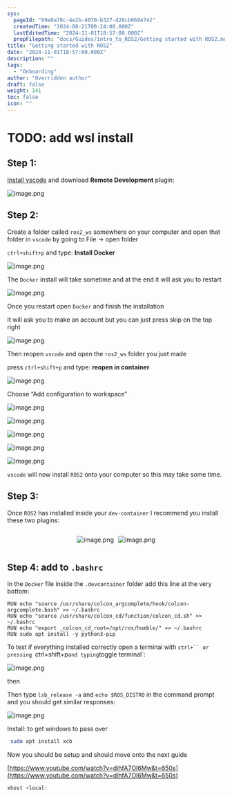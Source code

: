 ```yaml
---
sys:
  pageId: "89e0a78c-4e2b-4070-b327-d28cb0694742"
  createdTime: "2024-08-21T00:24:00.000Z"
  lastEditedTime: "2024-11-01T18:57:00.000Z"
  propFilepath: "docs/Guides/intro_to_ROS2/Getting started with ROS2.md"
title: "Getting started with ROS2"
date: "2024-11-01T18:57:00.000Z"
description: ""
tags:
  - "Onboarding"
author: "Overridden author"
draft: false
weight: 141
toc: false
icon: ""
---
```


# TODO: add wsl install

## Step 1:

[Install vscode](https://code.visualstudio.com/download) and download **Remote Development** plugin:

![image.png](https://prod-files-secure.s3.us-west-2.amazonaws.com/d518164a-d88e-44d1-a4ee-3adb3bd8bce0/efb52993-1881-4a40-b95e-6f020334f022/image.png?X-Amz-Algorithm=AWS4-HMAC-SHA256&X-Amz-Content-Sha256=UNSIGNED-PAYLOAD&X-Amz-Credential=ASIAZI2LB466ZPGDOQL7%2F20250314%2Fus-west-2%2Fs3%2Faws4_request&X-Amz-Date=20250314T061121Z&X-Amz-Expires=3600&X-Amz-Security-Token=IQoJb3JpZ2luX2VjEJ7%2F%2F%2F%2F%2F%2F%2F%2F%2F%2FwEaCXVzLXdlc3QtMiJGMEQCIEYAzvl7DE6SsFiATz%2FTOIi5lpFBUgdNte3d4c8w04PzAiBspD1Bg6MPobAGaw4zofbN8WbzErbitRIoODDVFOjn7CqIBAjn%2F%2F%2F%2F%2F%2F%2F%2F%2F%2F8BEAAaDDYzNzQyMzE4MzgwNSIMfitVtZKDNOvCzA4DKtwDi98uSEFzN75Veg0uSCFkDr9gx021OONoUD7JP1u5UtBEYtUiyD5Cg5%2BJ7AWntDhMddrN%2F%2Fk3mrBliI7z5gF0asqv8WhS6fSGsvXUmlCTJtAfuCvKJRYLUmKyfnrV%2BoqBBswpCLUFlFdCBNTZ8yyh3q1Y3%2BHeP4FCiUGPiGEB3KVnJ%2FhImIUmmTEiW5ABv4LRVb8cFUzrd7kYA9cbd4v1K0oX7oEmqjjKB5JxmmfR0NZSrLythld7X4p%2BKsljePZOZyNpXVqSrW0Up10K4V%2FnvZC%2FTXeswi85x1gqpHFCCgBTxbvvPHX4w3ocXaQ0P3DfwnJLZtMhOu8oH%2Fa3z4Q6a2r9yJScPVgZ%2F6JUIyKiz1nMtmdkwD00n6qpJzyd6Lp7zmVbqJJsDD6N3FZc%2FkeYtajqGXo29iJPkPqjA5hu3HASw6k3ukBHDy2dAL1oF6hfFW2SLrmjpmeN86juNtRzSNfUrz8%2FDg6yt0xgsrmU%2BwSQqAzifrsu3W%2Bzxg2%2BhTR80%2FojdAPIMOgKxTAVe3ZbqLHUQVba%2F4fMCaqkUxLH08QmMojYl5cVfYqKBOv6YI5ssaOpF7bqV5%2B3d8jKDqA1SmA3wq%2FwOBSZ5ymWwXZpasVgeLu19q6DFiIpSKsw4ovPvgY6pgHLFFHqYeAteE6zc4%2Fye5yXDFcJpv7Qh25B%2By0I%2FQnP12RoqwA46zG1v%2BupvHPpFBKkqL0nwIGe4eNDSZKCr4NN%2FQxcRGqHxdXP6NuBjeVL6LykP07QA7ISzmDwb7h345YOQEtkYqUmnATWSVGPmChq5qD88k%2FcxqPpv85DnlI%2BTzGjQp%2B5YS8dEv9tIGmgf7w6jzfnqArgDmYpFuDAhpAYnDP0MAqw&X-Amz-Signature=c8ba09347cbcdb10dac0fed2493dae851c63bd48b106445249e68f4122b3e4b2&X-Amz-SignedHeaders=host&x-id=GetObject)

## Step 2:

Create a folder called `ros2_ws` somewhere on your computer and open that folder in `vscode` by going to File → open folder 

`ctrl+shift+p` and type: **Install Docker**

![image.png](https://prod-files-secure.s3.us-west-2.amazonaws.com/d518164a-d88e-44d1-a4ee-3adb3bd8bce0/2269dc0e-1cd5-47ff-bceb-c04ad9b2eab0/image.png?X-Amz-Algorithm=AWS4-HMAC-SHA256&X-Amz-Content-Sha256=UNSIGNED-PAYLOAD&X-Amz-Credential=ASIAZI2LB466ZPGDOQL7%2F20250314%2Fus-west-2%2Fs3%2Faws4_request&X-Amz-Date=20250314T061121Z&X-Amz-Expires=3600&X-Amz-Security-Token=IQoJb3JpZ2luX2VjEJ7%2F%2F%2F%2F%2F%2F%2F%2F%2F%2FwEaCXVzLXdlc3QtMiJGMEQCIEYAzvl7DE6SsFiATz%2FTOIi5lpFBUgdNte3d4c8w04PzAiBspD1Bg6MPobAGaw4zofbN8WbzErbitRIoODDVFOjn7CqIBAjn%2F%2F%2F%2F%2F%2F%2F%2F%2F%2F8BEAAaDDYzNzQyMzE4MzgwNSIMfitVtZKDNOvCzA4DKtwDi98uSEFzN75Veg0uSCFkDr9gx021OONoUD7JP1u5UtBEYtUiyD5Cg5%2BJ7AWntDhMddrN%2F%2Fk3mrBliI7z5gF0asqv8WhS6fSGsvXUmlCTJtAfuCvKJRYLUmKyfnrV%2BoqBBswpCLUFlFdCBNTZ8yyh3q1Y3%2BHeP4FCiUGPiGEB3KVnJ%2FhImIUmmTEiW5ABv4LRVb8cFUzrd7kYA9cbd4v1K0oX7oEmqjjKB5JxmmfR0NZSrLythld7X4p%2BKsljePZOZyNpXVqSrW0Up10K4V%2FnvZC%2FTXeswi85x1gqpHFCCgBTxbvvPHX4w3ocXaQ0P3DfwnJLZtMhOu8oH%2Fa3z4Q6a2r9yJScPVgZ%2F6JUIyKiz1nMtmdkwD00n6qpJzyd6Lp7zmVbqJJsDD6N3FZc%2FkeYtajqGXo29iJPkPqjA5hu3HASw6k3ukBHDy2dAL1oF6hfFW2SLrmjpmeN86juNtRzSNfUrz8%2FDg6yt0xgsrmU%2BwSQqAzifrsu3W%2Bzxg2%2BhTR80%2FojdAPIMOgKxTAVe3ZbqLHUQVba%2F4fMCaqkUxLH08QmMojYl5cVfYqKBOv6YI5ssaOpF7bqV5%2B3d8jKDqA1SmA3wq%2FwOBSZ5ymWwXZpasVgeLu19q6DFiIpSKsw4ovPvgY6pgHLFFHqYeAteE6zc4%2Fye5yXDFcJpv7Qh25B%2By0I%2FQnP12RoqwA46zG1v%2BupvHPpFBKkqL0nwIGe4eNDSZKCr4NN%2FQxcRGqHxdXP6NuBjeVL6LykP07QA7ISzmDwb7h345YOQEtkYqUmnATWSVGPmChq5qD88k%2FcxqPpv85DnlI%2BTzGjQp%2B5YS8dEv9tIGmgf7w6jzfnqArgDmYpFuDAhpAYnDP0MAqw&X-Amz-Signature=6a2d8bd12253d891999908b2b897145e282c5a7a4fc998cd1318c51d9fe5c3a0&X-Amz-SignedHeaders=host&x-id=GetObject)

The `Docker` install will take sometime and at the end it will ask you to restart

![image.png](https://prod-files-secure.s3.us-west-2.amazonaws.com/d518164a-d88e-44d1-a4ee-3adb3bd8bce0/ed233f78-be33-4b1f-b89c-9c346c0e961e/image.png?X-Amz-Algorithm=AWS4-HMAC-SHA256&X-Amz-Content-Sha256=UNSIGNED-PAYLOAD&X-Amz-Credential=ASIAZI2LB466ZPGDOQL7%2F20250314%2Fus-west-2%2Fs3%2Faws4_request&X-Amz-Date=20250314T061121Z&X-Amz-Expires=3600&X-Amz-Security-Token=IQoJb3JpZ2luX2VjEJ7%2F%2F%2F%2F%2F%2F%2F%2F%2F%2FwEaCXVzLXdlc3QtMiJGMEQCIEYAzvl7DE6SsFiATz%2FTOIi5lpFBUgdNte3d4c8w04PzAiBspD1Bg6MPobAGaw4zofbN8WbzErbitRIoODDVFOjn7CqIBAjn%2F%2F%2F%2F%2F%2F%2F%2F%2F%2F8BEAAaDDYzNzQyMzE4MzgwNSIMfitVtZKDNOvCzA4DKtwDi98uSEFzN75Veg0uSCFkDr9gx021OONoUD7JP1u5UtBEYtUiyD5Cg5%2BJ7AWntDhMddrN%2F%2Fk3mrBliI7z5gF0asqv8WhS6fSGsvXUmlCTJtAfuCvKJRYLUmKyfnrV%2BoqBBswpCLUFlFdCBNTZ8yyh3q1Y3%2BHeP4FCiUGPiGEB3KVnJ%2FhImIUmmTEiW5ABv4LRVb8cFUzrd7kYA9cbd4v1K0oX7oEmqjjKB5JxmmfR0NZSrLythld7X4p%2BKsljePZOZyNpXVqSrW0Up10K4V%2FnvZC%2FTXeswi85x1gqpHFCCgBTxbvvPHX4w3ocXaQ0P3DfwnJLZtMhOu8oH%2Fa3z4Q6a2r9yJScPVgZ%2F6JUIyKiz1nMtmdkwD00n6qpJzyd6Lp7zmVbqJJsDD6N3FZc%2FkeYtajqGXo29iJPkPqjA5hu3HASw6k3ukBHDy2dAL1oF6hfFW2SLrmjpmeN86juNtRzSNfUrz8%2FDg6yt0xgsrmU%2BwSQqAzifrsu3W%2Bzxg2%2BhTR80%2FojdAPIMOgKxTAVe3ZbqLHUQVba%2F4fMCaqkUxLH08QmMojYl5cVfYqKBOv6YI5ssaOpF7bqV5%2B3d8jKDqA1SmA3wq%2FwOBSZ5ymWwXZpasVgeLu19q6DFiIpSKsw4ovPvgY6pgHLFFHqYeAteE6zc4%2Fye5yXDFcJpv7Qh25B%2By0I%2FQnP12RoqwA46zG1v%2BupvHPpFBKkqL0nwIGe4eNDSZKCr4NN%2FQxcRGqHxdXP6NuBjeVL6LykP07QA7ISzmDwb7h345YOQEtkYqUmnATWSVGPmChq5qD88k%2FcxqPpv85DnlI%2BTzGjQp%2B5YS8dEv9tIGmgf7w6jzfnqArgDmYpFuDAhpAYnDP0MAqw&X-Amz-Signature=450d44b231edc6c84f45bc22e6f1b7c81724505627761c510f1333fcb3dab9af&X-Amz-SignedHeaders=host&x-id=GetObject)

Once you restart open `Docker` and finish the installation

It will ask you to make an account but you can just press skip on the top right

![image.png](https://prod-files-secure.s3.us-west-2.amazonaws.com/d518164a-d88e-44d1-a4ee-3adb3bd8bce0/21010ad9-1659-4fd9-9f59-9932a09b2a3d/image.png?X-Amz-Algorithm=AWS4-HMAC-SHA256&X-Amz-Content-Sha256=UNSIGNED-PAYLOAD&X-Amz-Credential=ASIAZI2LB466ZPGDOQL7%2F20250314%2Fus-west-2%2Fs3%2Faws4_request&X-Amz-Date=20250314T061121Z&X-Amz-Expires=3600&X-Amz-Security-Token=IQoJb3JpZ2luX2VjEJ7%2F%2F%2F%2F%2F%2F%2F%2F%2F%2FwEaCXVzLXdlc3QtMiJGMEQCIEYAzvl7DE6SsFiATz%2FTOIi5lpFBUgdNte3d4c8w04PzAiBspD1Bg6MPobAGaw4zofbN8WbzErbitRIoODDVFOjn7CqIBAjn%2F%2F%2F%2F%2F%2F%2F%2F%2F%2F8BEAAaDDYzNzQyMzE4MzgwNSIMfitVtZKDNOvCzA4DKtwDi98uSEFzN75Veg0uSCFkDr9gx021OONoUD7JP1u5UtBEYtUiyD5Cg5%2BJ7AWntDhMddrN%2F%2Fk3mrBliI7z5gF0asqv8WhS6fSGsvXUmlCTJtAfuCvKJRYLUmKyfnrV%2BoqBBswpCLUFlFdCBNTZ8yyh3q1Y3%2BHeP4FCiUGPiGEB3KVnJ%2FhImIUmmTEiW5ABv4LRVb8cFUzrd7kYA9cbd4v1K0oX7oEmqjjKB5JxmmfR0NZSrLythld7X4p%2BKsljePZOZyNpXVqSrW0Up10K4V%2FnvZC%2FTXeswi85x1gqpHFCCgBTxbvvPHX4w3ocXaQ0P3DfwnJLZtMhOu8oH%2Fa3z4Q6a2r9yJScPVgZ%2F6JUIyKiz1nMtmdkwD00n6qpJzyd6Lp7zmVbqJJsDD6N3FZc%2FkeYtajqGXo29iJPkPqjA5hu3HASw6k3ukBHDy2dAL1oF6hfFW2SLrmjpmeN86juNtRzSNfUrz8%2FDg6yt0xgsrmU%2BwSQqAzifrsu3W%2Bzxg2%2BhTR80%2FojdAPIMOgKxTAVe3ZbqLHUQVba%2F4fMCaqkUxLH08QmMojYl5cVfYqKBOv6YI5ssaOpF7bqV5%2B3d8jKDqA1SmA3wq%2FwOBSZ5ymWwXZpasVgeLu19q6DFiIpSKsw4ovPvgY6pgHLFFHqYeAteE6zc4%2Fye5yXDFcJpv7Qh25B%2By0I%2FQnP12RoqwA46zG1v%2BupvHPpFBKkqL0nwIGe4eNDSZKCr4NN%2FQxcRGqHxdXP6NuBjeVL6LykP07QA7ISzmDwb7h345YOQEtkYqUmnATWSVGPmChq5qD88k%2FcxqPpv85DnlI%2BTzGjQp%2B5YS8dEv9tIGmgf7w6jzfnqArgDmYpFuDAhpAYnDP0MAqw&X-Amz-Signature=11318e151aea1dd2affd178434ae6e141f1613efaf40a7c083bcf1dd14d7140a&X-Amz-SignedHeaders=host&x-id=GetObject)

Then reopen `vscode` and open the `ros2_ws` folder you just made

press `ctrl+shift+p` and type: **reopen in container**

![image.png](https://prod-files-secure.s3.us-west-2.amazonaws.com/d518164a-d88e-44d1-a4ee-3adb3bd8bce0/4e93b8c2-41ad-488c-8095-c74205196118/image.png?X-Amz-Algorithm=AWS4-HMAC-SHA256&X-Amz-Content-Sha256=UNSIGNED-PAYLOAD&X-Amz-Credential=ASIAZI2LB466ZPGDOQL7%2F20250314%2Fus-west-2%2Fs3%2Faws4_request&X-Amz-Date=20250314T061121Z&X-Amz-Expires=3600&X-Amz-Security-Token=IQoJb3JpZ2luX2VjEJ7%2F%2F%2F%2F%2F%2F%2F%2F%2F%2FwEaCXVzLXdlc3QtMiJGMEQCIEYAzvl7DE6SsFiATz%2FTOIi5lpFBUgdNte3d4c8w04PzAiBspD1Bg6MPobAGaw4zofbN8WbzErbitRIoODDVFOjn7CqIBAjn%2F%2F%2F%2F%2F%2F%2F%2F%2F%2F8BEAAaDDYzNzQyMzE4MzgwNSIMfitVtZKDNOvCzA4DKtwDi98uSEFzN75Veg0uSCFkDr9gx021OONoUD7JP1u5UtBEYtUiyD5Cg5%2BJ7AWntDhMddrN%2F%2Fk3mrBliI7z5gF0asqv8WhS6fSGsvXUmlCTJtAfuCvKJRYLUmKyfnrV%2BoqBBswpCLUFlFdCBNTZ8yyh3q1Y3%2BHeP4FCiUGPiGEB3KVnJ%2FhImIUmmTEiW5ABv4LRVb8cFUzrd7kYA9cbd4v1K0oX7oEmqjjKB5JxmmfR0NZSrLythld7X4p%2BKsljePZOZyNpXVqSrW0Up10K4V%2FnvZC%2FTXeswi85x1gqpHFCCgBTxbvvPHX4w3ocXaQ0P3DfwnJLZtMhOu8oH%2Fa3z4Q6a2r9yJScPVgZ%2F6JUIyKiz1nMtmdkwD00n6qpJzyd6Lp7zmVbqJJsDD6N3FZc%2FkeYtajqGXo29iJPkPqjA5hu3HASw6k3ukBHDy2dAL1oF6hfFW2SLrmjpmeN86juNtRzSNfUrz8%2FDg6yt0xgsrmU%2BwSQqAzifrsu3W%2Bzxg2%2BhTR80%2FojdAPIMOgKxTAVe3ZbqLHUQVba%2F4fMCaqkUxLH08QmMojYl5cVfYqKBOv6YI5ssaOpF7bqV5%2B3d8jKDqA1SmA3wq%2FwOBSZ5ymWwXZpasVgeLu19q6DFiIpSKsw4ovPvgY6pgHLFFHqYeAteE6zc4%2Fye5yXDFcJpv7Qh25B%2By0I%2FQnP12RoqwA46zG1v%2BupvHPpFBKkqL0nwIGe4eNDSZKCr4NN%2FQxcRGqHxdXP6NuBjeVL6LykP07QA7ISzmDwb7h345YOQEtkYqUmnATWSVGPmChq5qD88k%2FcxqPpv85DnlI%2BTzGjQp%2B5YS8dEv9tIGmgf7w6jzfnqArgDmYpFuDAhpAYnDP0MAqw&X-Amz-Signature=8cf92945d838fc436363ee52d6f44031fc9304ed9b4df61037d832eec0c71329&X-Amz-SignedHeaders=host&x-id=GetObject)

Choose “Add configuration to workspace”

![image.png](https://prod-files-secure.s3.us-west-2.amazonaws.com/d518164a-d88e-44d1-a4ee-3adb3bd8bce0/9560b282-5060-4989-ba37-97e7b2c22476/image.png?X-Amz-Algorithm=AWS4-HMAC-SHA256&X-Amz-Content-Sha256=UNSIGNED-PAYLOAD&X-Amz-Credential=ASIAZI2LB466ZPGDOQL7%2F20250314%2Fus-west-2%2Fs3%2Faws4_request&X-Amz-Date=20250314T061121Z&X-Amz-Expires=3600&X-Amz-Security-Token=IQoJb3JpZ2luX2VjEJ7%2F%2F%2F%2F%2F%2F%2F%2F%2F%2FwEaCXVzLXdlc3QtMiJGMEQCIEYAzvl7DE6SsFiATz%2FTOIi5lpFBUgdNte3d4c8w04PzAiBspD1Bg6MPobAGaw4zofbN8WbzErbitRIoODDVFOjn7CqIBAjn%2F%2F%2F%2F%2F%2F%2F%2F%2F%2F8BEAAaDDYzNzQyMzE4MzgwNSIMfitVtZKDNOvCzA4DKtwDi98uSEFzN75Veg0uSCFkDr9gx021OONoUD7JP1u5UtBEYtUiyD5Cg5%2BJ7AWntDhMddrN%2F%2Fk3mrBliI7z5gF0asqv8WhS6fSGsvXUmlCTJtAfuCvKJRYLUmKyfnrV%2BoqBBswpCLUFlFdCBNTZ8yyh3q1Y3%2BHeP4FCiUGPiGEB3KVnJ%2FhImIUmmTEiW5ABv4LRVb8cFUzrd7kYA9cbd4v1K0oX7oEmqjjKB5JxmmfR0NZSrLythld7X4p%2BKsljePZOZyNpXVqSrW0Up10K4V%2FnvZC%2FTXeswi85x1gqpHFCCgBTxbvvPHX4w3ocXaQ0P3DfwnJLZtMhOu8oH%2Fa3z4Q6a2r9yJScPVgZ%2F6JUIyKiz1nMtmdkwD00n6qpJzyd6Lp7zmVbqJJsDD6N3FZc%2FkeYtajqGXo29iJPkPqjA5hu3HASw6k3ukBHDy2dAL1oF6hfFW2SLrmjpmeN86juNtRzSNfUrz8%2FDg6yt0xgsrmU%2BwSQqAzifrsu3W%2Bzxg2%2BhTR80%2FojdAPIMOgKxTAVe3ZbqLHUQVba%2F4fMCaqkUxLH08QmMojYl5cVfYqKBOv6YI5ssaOpF7bqV5%2B3d8jKDqA1SmA3wq%2FwOBSZ5ymWwXZpasVgeLu19q6DFiIpSKsw4ovPvgY6pgHLFFHqYeAteE6zc4%2Fye5yXDFcJpv7Qh25B%2By0I%2FQnP12RoqwA46zG1v%2BupvHPpFBKkqL0nwIGe4eNDSZKCr4NN%2FQxcRGqHxdXP6NuBjeVL6LykP07QA7ISzmDwb7h345YOQEtkYqUmnATWSVGPmChq5qD88k%2FcxqPpv85DnlI%2BTzGjQp%2B5YS8dEv9tIGmgf7w6jzfnqArgDmYpFuDAhpAYnDP0MAqw&X-Amz-Signature=02b2551a7dfbd7d0fd7f78185b5113e1de01aa0e2e481379701b8cd49db04581&X-Amz-SignedHeaders=host&x-id=GetObject)

![image.png](https://prod-files-secure.s3.us-west-2.amazonaws.com/d518164a-d88e-44d1-a4ee-3adb3bd8bce0/2ee63f81-886b-48e8-a553-dc6e5eac99e4/image.png?X-Amz-Algorithm=AWS4-HMAC-SHA256&X-Amz-Content-Sha256=UNSIGNED-PAYLOAD&X-Amz-Credential=ASIAZI2LB466ZPGDOQL7%2F20250314%2Fus-west-2%2Fs3%2Faws4_request&X-Amz-Date=20250314T061121Z&X-Amz-Expires=3600&X-Amz-Security-Token=IQoJb3JpZ2luX2VjEJ7%2F%2F%2F%2F%2F%2F%2F%2F%2F%2FwEaCXVzLXdlc3QtMiJGMEQCIEYAzvl7DE6SsFiATz%2FTOIi5lpFBUgdNte3d4c8w04PzAiBspD1Bg6MPobAGaw4zofbN8WbzErbitRIoODDVFOjn7CqIBAjn%2F%2F%2F%2F%2F%2F%2F%2F%2F%2F8BEAAaDDYzNzQyMzE4MzgwNSIMfitVtZKDNOvCzA4DKtwDi98uSEFzN75Veg0uSCFkDr9gx021OONoUD7JP1u5UtBEYtUiyD5Cg5%2BJ7AWntDhMddrN%2F%2Fk3mrBliI7z5gF0asqv8WhS6fSGsvXUmlCTJtAfuCvKJRYLUmKyfnrV%2BoqBBswpCLUFlFdCBNTZ8yyh3q1Y3%2BHeP4FCiUGPiGEB3KVnJ%2FhImIUmmTEiW5ABv4LRVb8cFUzrd7kYA9cbd4v1K0oX7oEmqjjKB5JxmmfR0NZSrLythld7X4p%2BKsljePZOZyNpXVqSrW0Up10K4V%2FnvZC%2FTXeswi85x1gqpHFCCgBTxbvvPHX4w3ocXaQ0P3DfwnJLZtMhOu8oH%2Fa3z4Q6a2r9yJScPVgZ%2F6JUIyKiz1nMtmdkwD00n6qpJzyd6Lp7zmVbqJJsDD6N3FZc%2FkeYtajqGXo29iJPkPqjA5hu3HASw6k3ukBHDy2dAL1oF6hfFW2SLrmjpmeN86juNtRzSNfUrz8%2FDg6yt0xgsrmU%2BwSQqAzifrsu3W%2Bzxg2%2BhTR80%2FojdAPIMOgKxTAVe3ZbqLHUQVba%2F4fMCaqkUxLH08QmMojYl5cVfYqKBOv6YI5ssaOpF7bqV5%2B3d8jKDqA1SmA3wq%2FwOBSZ5ymWwXZpasVgeLu19q6DFiIpSKsw4ovPvgY6pgHLFFHqYeAteE6zc4%2Fye5yXDFcJpv7Qh25B%2By0I%2FQnP12RoqwA46zG1v%2BupvHPpFBKkqL0nwIGe4eNDSZKCr4NN%2FQxcRGqHxdXP6NuBjeVL6LykP07QA7ISzmDwb7h345YOQEtkYqUmnATWSVGPmChq5qD88k%2FcxqPpv85DnlI%2BTzGjQp%2B5YS8dEv9tIGmgf7w6jzfnqArgDmYpFuDAhpAYnDP0MAqw&X-Amz-Signature=f240745cb1d08d09a34ef84b5f31240a5e2806bfd3017fccbe80242939bcd49a&X-Amz-SignedHeaders=host&x-id=GetObject)

![image.png](https://prod-files-secure.s3.us-west-2.amazonaws.com/d518164a-d88e-44d1-a4ee-3adb3bd8bce0/ae1580b2-b048-407e-aed9-b584224a7a04/image.png?X-Amz-Algorithm=AWS4-HMAC-SHA256&X-Amz-Content-Sha256=UNSIGNED-PAYLOAD&X-Amz-Credential=ASIAZI2LB466ZPGDOQL7%2F20250314%2Fus-west-2%2Fs3%2Faws4_request&X-Amz-Date=20250314T061121Z&X-Amz-Expires=3600&X-Amz-Security-Token=IQoJb3JpZ2luX2VjEJ7%2F%2F%2F%2F%2F%2F%2F%2F%2F%2FwEaCXVzLXdlc3QtMiJGMEQCIEYAzvl7DE6SsFiATz%2FTOIi5lpFBUgdNte3d4c8w04PzAiBspD1Bg6MPobAGaw4zofbN8WbzErbitRIoODDVFOjn7CqIBAjn%2F%2F%2F%2F%2F%2F%2F%2F%2F%2F8BEAAaDDYzNzQyMzE4MzgwNSIMfitVtZKDNOvCzA4DKtwDi98uSEFzN75Veg0uSCFkDr9gx021OONoUD7JP1u5UtBEYtUiyD5Cg5%2BJ7AWntDhMddrN%2F%2Fk3mrBliI7z5gF0asqv8WhS6fSGsvXUmlCTJtAfuCvKJRYLUmKyfnrV%2BoqBBswpCLUFlFdCBNTZ8yyh3q1Y3%2BHeP4FCiUGPiGEB3KVnJ%2FhImIUmmTEiW5ABv4LRVb8cFUzrd7kYA9cbd4v1K0oX7oEmqjjKB5JxmmfR0NZSrLythld7X4p%2BKsljePZOZyNpXVqSrW0Up10K4V%2FnvZC%2FTXeswi85x1gqpHFCCgBTxbvvPHX4w3ocXaQ0P3DfwnJLZtMhOu8oH%2Fa3z4Q6a2r9yJScPVgZ%2F6JUIyKiz1nMtmdkwD00n6qpJzyd6Lp7zmVbqJJsDD6N3FZc%2FkeYtajqGXo29iJPkPqjA5hu3HASw6k3ukBHDy2dAL1oF6hfFW2SLrmjpmeN86juNtRzSNfUrz8%2FDg6yt0xgsrmU%2BwSQqAzifrsu3W%2Bzxg2%2BhTR80%2FojdAPIMOgKxTAVe3ZbqLHUQVba%2F4fMCaqkUxLH08QmMojYl5cVfYqKBOv6YI5ssaOpF7bqV5%2B3d8jKDqA1SmA3wq%2FwOBSZ5ymWwXZpasVgeLu19q6DFiIpSKsw4ovPvgY6pgHLFFHqYeAteE6zc4%2Fye5yXDFcJpv7Qh25B%2By0I%2FQnP12RoqwA46zG1v%2BupvHPpFBKkqL0nwIGe4eNDSZKCr4NN%2FQxcRGqHxdXP6NuBjeVL6LykP07QA7ISzmDwb7h345YOQEtkYqUmnATWSVGPmChq5qD88k%2FcxqPpv85DnlI%2BTzGjQp%2B5YS8dEv9tIGmgf7w6jzfnqArgDmYpFuDAhpAYnDP0MAqw&X-Amz-Signature=73cb7ba36b0af3992b8cc06bf0f9bb5927d83133b934f3c376e7d499d080d6f8&X-Amz-SignedHeaders=host&x-id=GetObject)

![image.png](https://prod-files-secure.s3.us-west-2.amazonaws.com/d518164a-d88e-44d1-a4ee-3adb3bd8bce0/53255b28-f75e-430f-b9e3-c0ac8577e42b/image.png?X-Amz-Algorithm=AWS4-HMAC-SHA256&X-Amz-Content-Sha256=UNSIGNED-PAYLOAD&X-Amz-Credential=ASIAZI2LB466ZPGDOQL7%2F20250314%2Fus-west-2%2Fs3%2Faws4_request&X-Amz-Date=20250314T061121Z&X-Amz-Expires=3600&X-Amz-Security-Token=IQoJb3JpZ2luX2VjEJ7%2F%2F%2F%2F%2F%2F%2F%2F%2F%2FwEaCXVzLXdlc3QtMiJGMEQCIEYAzvl7DE6SsFiATz%2FTOIi5lpFBUgdNte3d4c8w04PzAiBspD1Bg6MPobAGaw4zofbN8WbzErbitRIoODDVFOjn7CqIBAjn%2F%2F%2F%2F%2F%2F%2F%2F%2F%2F8BEAAaDDYzNzQyMzE4MzgwNSIMfitVtZKDNOvCzA4DKtwDi98uSEFzN75Veg0uSCFkDr9gx021OONoUD7JP1u5UtBEYtUiyD5Cg5%2BJ7AWntDhMddrN%2F%2Fk3mrBliI7z5gF0asqv8WhS6fSGsvXUmlCTJtAfuCvKJRYLUmKyfnrV%2BoqBBswpCLUFlFdCBNTZ8yyh3q1Y3%2BHeP4FCiUGPiGEB3KVnJ%2FhImIUmmTEiW5ABv4LRVb8cFUzrd7kYA9cbd4v1K0oX7oEmqjjKB5JxmmfR0NZSrLythld7X4p%2BKsljePZOZyNpXVqSrW0Up10K4V%2FnvZC%2FTXeswi85x1gqpHFCCgBTxbvvPHX4w3ocXaQ0P3DfwnJLZtMhOu8oH%2Fa3z4Q6a2r9yJScPVgZ%2F6JUIyKiz1nMtmdkwD00n6qpJzyd6Lp7zmVbqJJsDD6N3FZc%2FkeYtajqGXo29iJPkPqjA5hu3HASw6k3ukBHDy2dAL1oF6hfFW2SLrmjpmeN86juNtRzSNfUrz8%2FDg6yt0xgsrmU%2BwSQqAzifrsu3W%2Bzxg2%2BhTR80%2FojdAPIMOgKxTAVe3ZbqLHUQVba%2F4fMCaqkUxLH08QmMojYl5cVfYqKBOv6YI5ssaOpF7bqV5%2B3d8jKDqA1SmA3wq%2FwOBSZ5ymWwXZpasVgeLu19q6DFiIpSKsw4ovPvgY6pgHLFFHqYeAteE6zc4%2Fye5yXDFcJpv7Qh25B%2By0I%2FQnP12RoqwA46zG1v%2BupvHPpFBKkqL0nwIGe4eNDSZKCr4NN%2FQxcRGqHxdXP6NuBjeVL6LykP07QA7ISzmDwb7h345YOQEtkYqUmnATWSVGPmChq5qD88k%2FcxqPpv85DnlI%2BTzGjQp%2B5YS8dEv9tIGmgf7w6jzfnqArgDmYpFuDAhpAYnDP0MAqw&X-Amz-Signature=65f64cb2c4aba435b3d7cb7794a9644a33b7f4f7d9fe89fa96fadee8ddec2788&X-Amz-SignedHeaders=host&x-id=GetObject)

![image.png](https://prod-files-secure.s3.us-west-2.amazonaws.com/d518164a-d88e-44d1-a4ee-3adb3bd8bce0/7c562767-5af9-4ffb-97d1-327bcdf4ee00/image.png?X-Amz-Algorithm=AWS4-HMAC-SHA256&X-Amz-Content-Sha256=UNSIGNED-PAYLOAD&X-Amz-Credential=ASIAZI2LB466ZPGDOQL7%2F20250314%2Fus-west-2%2Fs3%2Faws4_request&X-Amz-Date=20250314T061121Z&X-Amz-Expires=3600&X-Amz-Security-Token=IQoJb3JpZ2luX2VjEJ7%2F%2F%2F%2F%2F%2F%2F%2F%2F%2FwEaCXVzLXdlc3QtMiJGMEQCIEYAzvl7DE6SsFiATz%2FTOIi5lpFBUgdNte3d4c8w04PzAiBspD1Bg6MPobAGaw4zofbN8WbzErbitRIoODDVFOjn7CqIBAjn%2F%2F%2F%2F%2F%2F%2F%2F%2F%2F8BEAAaDDYzNzQyMzE4MzgwNSIMfitVtZKDNOvCzA4DKtwDi98uSEFzN75Veg0uSCFkDr9gx021OONoUD7JP1u5UtBEYtUiyD5Cg5%2BJ7AWntDhMddrN%2F%2Fk3mrBliI7z5gF0asqv8WhS6fSGsvXUmlCTJtAfuCvKJRYLUmKyfnrV%2BoqBBswpCLUFlFdCBNTZ8yyh3q1Y3%2BHeP4FCiUGPiGEB3KVnJ%2FhImIUmmTEiW5ABv4LRVb8cFUzrd7kYA9cbd4v1K0oX7oEmqjjKB5JxmmfR0NZSrLythld7X4p%2BKsljePZOZyNpXVqSrW0Up10K4V%2FnvZC%2FTXeswi85x1gqpHFCCgBTxbvvPHX4w3ocXaQ0P3DfwnJLZtMhOu8oH%2Fa3z4Q6a2r9yJScPVgZ%2F6JUIyKiz1nMtmdkwD00n6qpJzyd6Lp7zmVbqJJsDD6N3FZc%2FkeYtajqGXo29iJPkPqjA5hu3HASw6k3ukBHDy2dAL1oF6hfFW2SLrmjpmeN86juNtRzSNfUrz8%2FDg6yt0xgsrmU%2BwSQqAzifrsu3W%2Bzxg2%2BhTR80%2FojdAPIMOgKxTAVe3ZbqLHUQVba%2F4fMCaqkUxLH08QmMojYl5cVfYqKBOv6YI5ssaOpF7bqV5%2B3d8jKDqA1SmA3wq%2FwOBSZ5ymWwXZpasVgeLu19q6DFiIpSKsw4ovPvgY6pgHLFFHqYeAteE6zc4%2Fye5yXDFcJpv7Qh25B%2By0I%2FQnP12RoqwA46zG1v%2BupvHPpFBKkqL0nwIGe4eNDSZKCr4NN%2FQxcRGqHxdXP6NuBjeVL6LykP07QA7ISzmDwb7h345YOQEtkYqUmnATWSVGPmChq5qD88k%2FcxqPpv85DnlI%2BTzGjQp%2B5YS8dEv9tIGmgf7w6jzfnqArgDmYpFuDAhpAYnDP0MAqw&X-Amz-Signature=cca41170d43984d540f3f5c740f049740f13129fb8adfabe3a81dd20a1f09b8b&X-Amz-SignedHeaders=host&x-id=GetObject)

`vscode` will now install `ROS2` onto your computer so this may take some time.

## Step 3:

Once `ROS2` has installed inside your `dev-container` I recommend you install these two plugins:

<div style="display: flex;flex-direction: row; column-gap:10px; max-width: 630px;justify-content: center;">
<div>

![image.png](https://prod-files-secure.s3.us-west-2.amazonaws.com/d518164a-d88e-44d1-a4ee-3adb3bd8bce0/3fc3d550-5a54-4ba1-ba6b-faa01cdb7369/image.png?X-Amz-Algorithm=AWS4-HMAC-SHA256&X-Amz-Content-Sha256=UNSIGNED-PAYLOAD&X-Amz-Credential=ASIAZI2LB466U2ZVCSHG%2F20250314%2Fus-west-2%2Fs3%2Faws4_request&X-Amz-Date=20250314T061123Z&X-Amz-Expires=3600&X-Amz-Security-Token=IQoJb3JpZ2luX2VjEJ7%2F%2F%2F%2F%2F%2F%2F%2F%2F%2FwEaCXVzLXdlc3QtMiJHMEUCIFLQ4z%2FNQpgHHMRGNsMi7cZCKbIJZglbCqwyGygBaxHVAiEAl9pMBGya8h%2BVMm67gvI4i7XZ254B1ulVfyfsrWzW%2BxAqiAQI5%2F%2F%2F%2F%2F%2F%2F%2F%2F%2F%2FARAAGgw2Mzc0MjMxODM4MDUiDIXGj3kyaP7yblgXMCrcA4rEwleJvyijl1IYTmRymtchnJsKfLZneTy3FobUbppcoe%2Bhv2rXwRxtaEbVdCNYv75IrCts5gsPKlvLtr79UU%2BsRU%2BvqmepqrBsrIcM8Oh9myvFsJ%2B%2FdKzZpxTPebYxXOoWS0nxfXncy6v2YSSXI7E%2FGb8%2BZa3vRPNyWbZbswXPXQU9ajgEwS0%2ByVTMPBHEXjWX%2BzUHCllSyk9kA7uDvN5e6BzMGVObydnblmzas8t30cJ3nSgiIMccQGPL0apcY8TYr0CAcTDEW19Aim46rA8S4kU7z1LYMxxJqMZsYJfHR3sepXu2H4QVlLa8NTDI8Zg4jTV6imHZbGDlK3fypsFoADc15EOciGUOWcqY634%2FCR48FoVF5qJ5bxnRQkM7Qx9rfMhVJnsGJdRNNeDNcyUj4FVKCkLg41aO43ztB1d6TLu8kEciM82RmvHfkf9IqVPUA%2Fzg3cRaqDz3NCTIFqo0vLLxic%2BTGl%2FBYdbFsiW6fauJjhA4SdLpmZ4pgguyatrpLH3jT681ilvKKLV1ScT%2FJR6%2Fh6CfDQEdNlktjFo7LjLnTsxt4jM%2B3JFiNze2RshGMSSDJAZRFHYvo%2FOhXIvxGv6S2KSaTFKYZFCJv6UGl4AlDa61KFDdzrQiMPaLz74GOqUBncb8Cho6oOZuseyAZC6AeYquPR0vdOx6Foed2AzKPKbLXrt3I987ul8YARR%2FU4k8%2BO9re%2FjAB4IyolzRAhIPW47xpGbCZxX8VfRsnDGibNEKrKHqrpJ1zSlKfA%2B9p9jMjU6zifle0MjtaO%2BD0LCD%2BW5dPmQRgn%2FkaRjz2VlYYNG5EGKe7My8fFyoUspc7STEwVRSRwc1YEzt0S6ziEMeyA3V%2B%2Bu7&X-Amz-Signature=45d2229b552bbfab3588f05f9680246bd1145499f64043967cbbbf22bd919393&X-Amz-SignedHeaders=host&x-id=GetObject)

</div>
<div>

![image.png](https://prod-files-secure.s3.us-west-2.amazonaws.com/d518164a-d88e-44d1-a4ee-3adb3bd8bce0/d994cc66-13c2-4093-a5a3-f84cf4601a82/image.png?X-Amz-Algorithm=AWS4-HMAC-SHA256&X-Amz-Content-Sha256=UNSIGNED-PAYLOAD&X-Amz-Credential=ASIAZI2LB46642BHUMEG%2F20250314%2Fus-west-2%2Fs3%2Faws4_request&X-Amz-Date=20250314T061124Z&X-Amz-Expires=3600&X-Amz-Security-Token=IQoJb3JpZ2luX2VjEJ7%2F%2F%2F%2F%2F%2F%2F%2F%2F%2FwEaCXVzLXdlc3QtMiJHMEUCIHunW9CYXKWCqh4thGCFUq6dzkilsO338vgAg7J%2FIwVWAiEA%2BNw44SuEQViG1utqK95hHn0OjhAr8bMhJIMGHEWrLSEqiAQI5%2F%2F%2F%2F%2F%2F%2F%2F%2F%2F%2FARAAGgw2Mzc0MjMxODM4MDUiDAJJDQDkstHdMNgcKyrcA0XFjwqRsvKbWW9wOrakhdsx0vlHyMPzal2dorZf8UF%2FUm5odESoLKJhwztQLw90GgKGDC0NqzxfYvVlIOiWqNhW4M5QKyUuFhz4r4w9Vj64DSMWvUq76PtFsvbBa3xezKD0qoB%2Ft87nPX%2B7CLXsZW5fNLrTbAOHUsUvo1alVK8cYEV3Zbx6yGDEGPsqtgx1Q7qu6i2T2WPFYrFiU2rEvFx6CobNm566vLdFoeEpfbBigJgov5IsCrSEuz9bFzCCWrYJ74xf5jTKHouokUEmUyke2L2IyX3H3Y7eBi2KUxTLzf6kpyHf967b4PUqpwQQPEIvuXNqHSEEDtah2yWPGFR8sdGO%2ByEOmt4tvS1dWmzif1M9Btiz0O8W%2BI3v8Q1Drmry29nsZV7LL8j3yA2H7HnK1IeK%2BVSbp%2FzCW34CDoefyCIXdHOxo6aZaV0l722sDXRmySe7cOByJem1CaaDbf40tGg1oA%2FsA262bXY3JoOIM%2BiVMqDmKhMYTGndIELvkALlLeM4pDRqYRYGO1ImU9bRQ5ZgHsMK4gD8Cm4PQSDHR5NswaVuYDZqinvuqdzkm0krr0W8LuKMywcYA68ke3JkSCL3qj5fC89lfbCI9lyKXpv%2F4dAjZTIXQ0gaMMaLz74GOqUBnb%2F5O4ED1axZVwDW7PmDkQUz0DdnpyXYKwr6bj5E8gOTzhTapocAyZ54JfAQ4mHOv5uPRCcHWnlTMzs7pXrw2bqv1RZhKMcCqm404yi0Nmo%2BEmyg7qGRDmI72XuiU6EFdXRj97oCsB0PhbJe8%2FihHi4dQKexQyWBBvXpr0JgrGF66Qx2OjfRNrJQkO26zXZxMZXxUIAZivgglyOTQPOVP2M5wLtf&X-Amz-Signature=76f5793f029beeea18cce0f0c914247d38d997d22badda14703c33eac13986ba&X-Amz-SignedHeaders=host&x-id=GetObject)

</div>
</div>

## Step 4: add to `.bashrc`

In the `Docker` file inside the `.devcontainer` folder add this line at the very bottom: 

```docker
RUN echo "source /usr/share/colcon_argcomplete/hook/colcon-argcomplete.bash" >> ~/.bashrc
RUN echo "source /usr/share/colcon_cd/function/colcon_cd.sh" >> ~/.bashrc
RUN echo "export _colcon_cd_root=/opt/ros/humble/" >> ~/.bashrc
RUN sudo apt install -y python3-pip 
```

To test if everything installed correctly open a terminal with `ctrl+`` or pressing `ctrl+shift+p` and typing `toggle terminal`:

![image.png](https://prod-files-secure.s3.us-west-2.amazonaws.com/d518164a-d88e-44d1-a4ee-3adb3bd8bce0/6a4943d8-b04e-4c02-9a58-775f3384d1a5/image.png?X-Amz-Algorithm=AWS4-HMAC-SHA256&X-Amz-Content-Sha256=UNSIGNED-PAYLOAD&X-Amz-Credential=ASIAZI2LB466ZPGDOQL7%2F20250314%2Fus-west-2%2Fs3%2Faws4_request&X-Amz-Date=20250314T061121Z&X-Amz-Expires=3600&X-Amz-Security-Token=IQoJb3JpZ2luX2VjEJ7%2F%2F%2F%2F%2F%2F%2F%2F%2F%2FwEaCXVzLXdlc3QtMiJGMEQCIEYAzvl7DE6SsFiATz%2FTOIi5lpFBUgdNte3d4c8w04PzAiBspD1Bg6MPobAGaw4zofbN8WbzErbitRIoODDVFOjn7CqIBAjn%2F%2F%2F%2F%2F%2F%2F%2F%2F%2F8BEAAaDDYzNzQyMzE4MzgwNSIMfitVtZKDNOvCzA4DKtwDi98uSEFzN75Veg0uSCFkDr9gx021OONoUD7JP1u5UtBEYtUiyD5Cg5%2BJ7AWntDhMddrN%2F%2Fk3mrBliI7z5gF0asqv8WhS6fSGsvXUmlCTJtAfuCvKJRYLUmKyfnrV%2BoqBBswpCLUFlFdCBNTZ8yyh3q1Y3%2BHeP4FCiUGPiGEB3KVnJ%2FhImIUmmTEiW5ABv4LRVb8cFUzrd7kYA9cbd4v1K0oX7oEmqjjKB5JxmmfR0NZSrLythld7X4p%2BKsljePZOZyNpXVqSrW0Up10K4V%2FnvZC%2FTXeswi85x1gqpHFCCgBTxbvvPHX4w3ocXaQ0P3DfwnJLZtMhOu8oH%2Fa3z4Q6a2r9yJScPVgZ%2F6JUIyKiz1nMtmdkwD00n6qpJzyd6Lp7zmVbqJJsDD6N3FZc%2FkeYtajqGXo29iJPkPqjA5hu3HASw6k3ukBHDy2dAL1oF6hfFW2SLrmjpmeN86juNtRzSNfUrz8%2FDg6yt0xgsrmU%2BwSQqAzifrsu3W%2Bzxg2%2BhTR80%2FojdAPIMOgKxTAVe3ZbqLHUQVba%2F4fMCaqkUxLH08QmMojYl5cVfYqKBOv6YI5ssaOpF7bqV5%2B3d8jKDqA1SmA3wq%2FwOBSZ5ymWwXZpasVgeLu19q6DFiIpSKsw4ovPvgY6pgHLFFHqYeAteE6zc4%2Fye5yXDFcJpv7Qh25B%2By0I%2FQnP12RoqwA46zG1v%2BupvHPpFBKkqL0nwIGe4eNDSZKCr4NN%2FQxcRGqHxdXP6NuBjeVL6LykP07QA7ISzmDwb7h345YOQEtkYqUmnATWSVGPmChq5qD88k%2FcxqPpv85DnlI%2BTzGjQp%2B5YS8dEv9tIGmgf7w6jzfnqArgDmYpFuDAhpAYnDP0MAqw&X-Amz-Signature=3ab882dbb72482e8d98112c5676c7644227475cd9c8e4459e55e8212821ddc01&X-Amz-SignedHeaders=host&x-id=GetObject)

then 

Then type `lsb_release -a` and `echo $ROS_DISTRO` in the command prompt and you should get similar responses:

![image.png](https://prod-files-secure.s3.us-west-2.amazonaws.com/d518164a-d88e-44d1-a4ee-3adb3bd8bce0/3e635dec-a805-4e85-8b9e-d000e5b71a4e/image.png?X-Amz-Algorithm=AWS4-HMAC-SHA256&X-Amz-Content-Sha256=UNSIGNED-PAYLOAD&X-Amz-Credential=ASIAZI2LB466ZPGDOQL7%2F20250314%2Fus-west-2%2Fs3%2Faws4_request&X-Amz-Date=20250314T061121Z&X-Amz-Expires=3600&X-Amz-Security-Token=IQoJb3JpZ2luX2VjEJ7%2F%2F%2F%2F%2F%2F%2F%2F%2F%2FwEaCXVzLXdlc3QtMiJGMEQCIEYAzvl7DE6SsFiATz%2FTOIi5lpFBUgdNte3d4c8w04PzAiBspD1Bg6MPobAGaw4zofbN8WbzErbitRIoODDVFOjn7CqIBAjn%2F%2F%2F%2F%2F%2F%2F%2F%2F%2F8BEAAaDDYzNzQyMzE4MzgwNSIMfitVtZKDNOvCzA4DKtwDi98uSEFzN75Veg0uSCFkDr9gx021OONoUD7JP1u5UtBEYtUiyD5Cg5%2BJ7AWntDhMddrN%2F%2Fk3mrBliI7z5gF0asqv8WhS6fSGsvXUmlCTJtAfuCvKJRYLUmKyfnrV%2BoqBBswpCLUFlFdCBNTZ8yyh3q1Y3%2BHeP4FCiUGPiGEB3KVnJ%2FhImIUmmTEiW5ABv4LRVb8cFUzrd7kYA9cbd4v1K0oX7oEmqjjKB5JxmmfR0NZSrLythld7X4p%2BKsljePZOZyNpXVqSrW0Up10K4V%2FnvZC%2FTXeswi85x1gqpHFCCgBTxbvvPHX4w3ocXaQ0P3DfwnJLZtMhOu8oH%2Fa3z4Q6a2r9yJScPVgZ%2F6JUIyKiz1nMtmdkwD00n6qpJzyd6Lp7zmVbqJJsDD6N3FZc%2FkeYtajqGXo29iJPkPqjA5hu3HASw6k3ukBHDy2dAL1oF6hfFW2SLrmjpmeN86juNtRzSNfUrz8%2FDg6yt0xgsrmU%2BwSQqAzifrsu3W%2Bzxg2%2BhTR80%2FojdAPIMOgKxTAVe3ZbqLHUQVba%2F4fMCaqkUxLH08QmMojYl5cVfYqKBOv6YI5ssaOpF7bqV5%2B3d8jKDqA1SmA3wq%2FwOBSZ5ymWwXZpasVgeLu19q6DFiIpSKsw4ovPvgY6pgHLFFHqYeAteE6zc4%2Fye5yXDFcJpv7Qh25B%2By0I%2FQnP12RoqwA46zG1v%2BupvHPpFBKkqL0nwIGe4eNDSZKCr4NN%2FQxcRGqHxdXP6NuBjeVL6LykP07QA7ISzmDwb7h345YOQEtkYqUmnATWSVGPmChq5qD88k%2FcxqPpv85DnlI%2BTzGjQp%2B5YS8dEv9tIGmgf7w6jzfnqArgDmYpFuDAhpAYnDP0MAqw&X-Amz-Signature=903d749ba22ff1a4edf05e1be74f57dcbb68b32826113778134676943d053153&X-Amz-SignedHeaders=host&x-id=GetObject)

Install:  to get windows to pass over

```bash
 sudo apt install xcb
```

Now you should be setup and should move onto the next guide 

[https://www.youtube.com/watch?v=dihfA7Ol6Mw&t=650s](https://www.youtube.com/watch?v=dihfA7Ol6Mw&t=650s)

```python
xhost +local:
```

